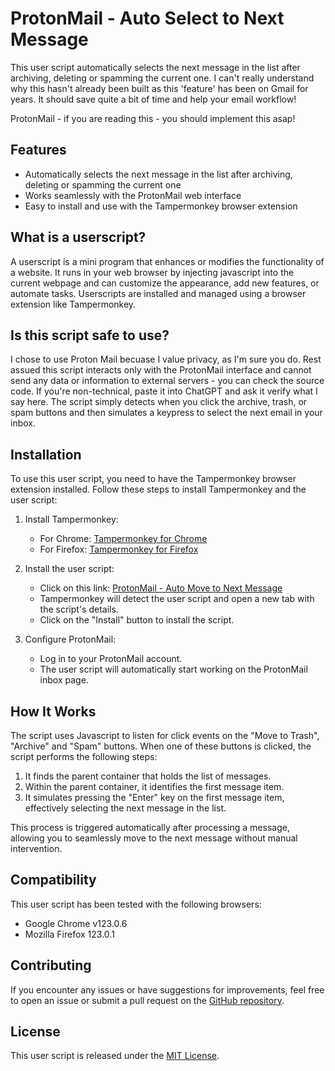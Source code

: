 # ProtonMail - Auto Select to Next Message

This user script automatically selects the next message in the list after archiving, deleting or spamming the current one. I can't really understand why this hasn't already been built as this 'feature' has been on Gmail for years. It should save quite a bit of time and help your email workflow!

ProtonMail - if you are reading this - you should implement this asap!

## Features

- Automatically selects the next message in the list after archiving, deleting or spamming the current one
- Works seamlessly with the ProtonMail web interface
- Easy to install and use with the Tampermonkey browser extension

## What is a userscript?

A userscript is a mini program that enhances or modifies the functionality of a website. It runs in your web browser by injecting javascript into the current webpage and can customize the appearance, add new features, or automate tasks. Userscripts are installed and managed using a browser extension like Tampermonkey.

## Is this script safe to use?

I chose to use Proton Mail becuase I value privacy, as I'm sure you do. Rest assued this script interacts only with the ProtonMail interface and cannot send any data or information to external servers - you can check the source code. If you're non-technical, paste it into ChatGPT and ask it verify what I say here. The script simply detects when you click the archive, trash, or spam buttons and then simulates a keypress to select the next email in your inbox. 

## Installation

To use this user script, you need to have the Tampermonkey browser extension installed. Follow these steps to install Tampermonkey and the user script:

1. Install Tampermonkey:
   - For Chrome: [Tampermonkey for Chrome](https://chrome.google.com/webstore/detail/tampermonkey/dhdgffkkebhmkfjojejmpbldmpobfkfo)
   - For Firefox: [Tampermonkey for Firefox](https://addons.mozilla.org/en-US/firefox/addon/tampermonkey/)

2. Install the user script:
   - Click on this link: [ProtonMail - Auto Move to Next Message](https://github.com/yourusername/protonmail-auto-move-to-next-message/raw/main/protonmail-auto-move-to-next-message.user.js)
   - Tampermonkey will detect the user script and open a new tab with the script's details.
   - Click on the "Install" button to install the script.

3. Configure ProtonMail:
   - Log in to your ProtonMail account.
   - The user script will automatically start working on the ProtonMail inbox page.

## How It Works

The script uses Javascript to listen for click events on the "Move to Trash", "Archive" and "Spam" buttons. When one of these buttons is clicked, the script performs the following steps:

1. It finds the parent container that holds the list of messages.
2. Within the parent container, it identifies the first message item.
3. It simulates pressing the "Enter" key on the first message item, effectively selecting the next message in the list.

This process is triggered automatically after processing a message, allowing you to seamlessly move to the next message without manual intervention.

## Compatibility

This user script has been tested with the following browsers:

- Google Chrome v123.0.6
- Mozilla Firefox 123.0.1

## Contributing

If you encounter any issues or have suggestions for improvements, feel free to open an issue or submit a pull request on the [GitHub repository](https://github.com/yourusername/protonmail-auto-move-to-next-message).

## License

This user script is released under the [MIT License](https://opensource.org/licenses/MIT).
